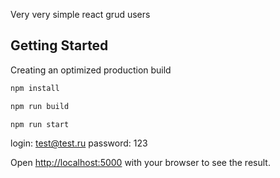 Very very simple react grud users

## Getting Started

Creating an optimized production build

```bash
npm install

npm run build

npm run start
```

login: test@test.ru
password: 123

Open [http://localhost:5000](http://localhost:5000) with your browser to see the result.
